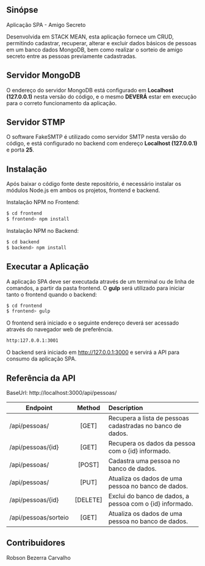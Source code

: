 ## Sinópse

Aplicação SPA - Amigo Secreto

Desenvolvida em STACK MEAN, esta aplicação fornece um CRUD, permitindo cadastrar, recuperar, alterar e excluir dados básicos de pessoas em um banco dados MongoDB, bem como realizar o sorteio de amigo secreto entre as pessoas previamente cadastradas.  

## Servidor MongoDB

O endereço do servidor MongoDB está configurado em **Localhost (127.0.0.1)** nesta versão do código, e o mesmo **DEVERÁ** estar em execução para o correto funcionamento da aplicação.

## Servidor STMP

O software FakeSMTP é utilizado como servidor SMTP nesta versão do código, e está configurado no backend com endereço **Localhost (127.0.0.1)** e porta **25**.

## Instalação

Após baixar o código fonte deste repositório, é necessário instalar os módulos Node.js em ambos os projetos, frontend e backend.

Instalação NPM no Frontend:

```sh
$ cd frontend
$ frontend> npm install
```

Instalação NPM no Backend:

```sh
$ cd backend
$ backend> npm install
```

## Executar a Aplicação

A aplicação SPA deve ser executada através de um terminal ou de linha de comandos, a partir da pasta frontend. O **gulp** será utilizado para iniciar tanto o frontend quando o backend:

```sh
$ cd frontend
$ frontend> gulp
```

O frontend será iniciado e o seguinte endereço deverá ser acessado através do navegador web de preferência.

```sh
http:127.0.0.1:3001
```

O backend será iniciado em http://127.0.0.1:3000 e servirá a API para consumo da aplicação SPA.

## Referência da API

BaseUrl: http://localhost:3000/api/pessoas/

Endpoint |Method | Description
-------- |:-----:| :-----------
/api/pessoas/					|[GET]			|Recupera a lista de pessoas cadastradas no banco de dados.
/api/pessoas/{id}			|[GET]			|Recupera os dados da pessoa com o {id} informado.
/api/pessoas/					|[POST]			|Cadastra uma pessoa no banco de dados.
/api/pessoas/					|[PUT]			|Atualiza os dados de uma pessoa no banco de dados.
/api/pessoas/{id}			|[DELETE]		|Exclui do banco de dados, a pessoa com o {id} informado.
/api/pessoas/sorteio	|[GET]			|Atualiza os dados de uma pessoa no banco de dados.	

## Contribuidores

Robson Bezerra Carvalho
